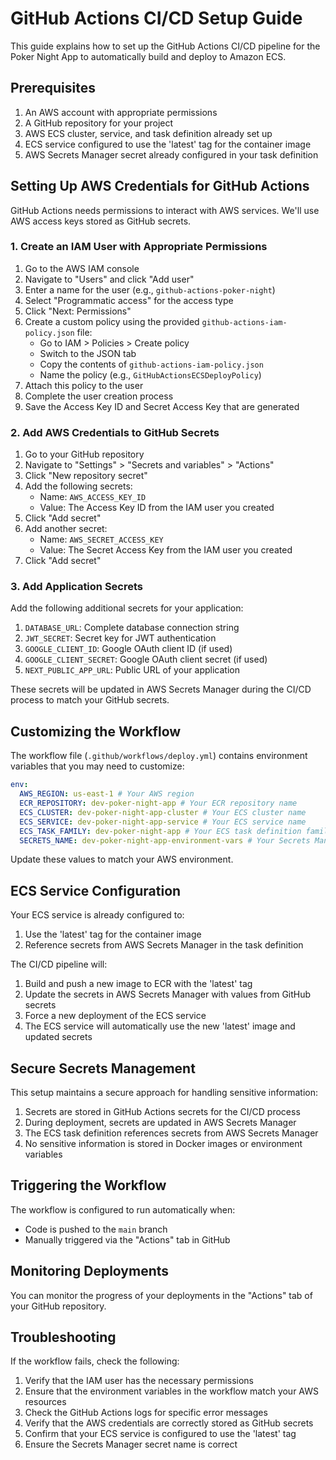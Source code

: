 # GitHub Actions CI/CD Setup Guide

This guide explains how to set up the GitHub Actions CI/CD pipeline for the Poker Night App to automatically build and deploy to Amazon ECS.

## Prerequisites

1. An AWS account with appropriate permissions
2. A GitHub repository for your project
3. AWS ECS cluster, service, and task definition already set up
4. ECS service configured to use the 'latest' tag for the container image
5. AWS Secrets Manager secret already configured in your task definition

## Setting Up AWS Credentials for GitHub Actions

GitHub Actions needs permissions to interact with AWS services. We'll use AWS access keys stored as GitHub secrets.

### 1. Create an IAM User with Appropriate Permissions

1. Go to the AWS IAM console
2. Navigate to "Users" and click "Add user"
3. Enter a name for the user (e.g., `github-actions-poker-night`)
4. Select "Programmatic access" for the access type
5. Click "Next: Permissions"
6. Create a custom policy using the provided `github-actions-iam-policy.json` file:
   - Go to IAM > Policies > Create policy
   - Switch to the JSON tab
   - Copy the contents of `github-actions-iam-policy.json`
   - Name the policy (e.g., `GitHubActionsECSDeployPolicy`)
7. Attach this policy to the user
8. Complete the user creation process
9. Save the Access Key ID and Secret Access Key that are generated

### 2. Add AWS Credentials to GitHub Secrets

1. Go to your GitHub repository
2. Navigate to "Settings" > "Secrets and variables" > "Actions"
3. Click "New repository secret"
4. Add the following secrets:
   - Name: `AWS_ACCESS_KEY_ID`
   - Value: The Access Key ID from the IAM user you created
5. Click "Add secret"
6. Add another secret:
   - Name: `AWS_SECRET_ACCESS_KEY`
   - Value: The Secret Access Key from the IAM user you created
7. Click "Add secret"

### 3. Add Application Secrets

Add the following additional secrets for your application:

1. `DATABASE_URL`: Complete database connection string
2. `JWT_SECRET`: Secret key for JWT authentication
3. `GOOGLE_CLIENT_ID`: Google OAuth client ID (if used)
4. `GOOGLE_CLIENT_SECRET`: Google OAuth client secret (if used)
5. `NEXT_PUBLIC_APP_URL`: Public URL of your application

These secrets will be updated in AWS Secrets Manager during the CI/CD process to match your GitHub secrets.

## Customizing the Workflow

The workflow file (`.github/workflows/deploy.yml`) contains environment variables that you may need to customize:

```yaml
env:
  AWS_REGION: us-east-1 # Your AWS region
  ECR_REPOSITORY: dev-poker-night-app # Your ECR repository name
  ECS_CLUSTER: dev-poker-night-app-cluster # Your ECS cluster name
  ECS_SERVICE: dev-poker-night-app-service # Your ECS service name
  ECS_TASK_FAMILY: dev-poker-night-app # Your ECS task definition family
  SECRETS_NAME: dev-poker-night-app-environment-vars # Your Secrets Manager secret name
```

Update these values to match your AWS environment.

## ECS Service Configuration

Your ECS service is already configured to:

1. Use the 'latest' tag for the container image
2. Reference secrets from AWS Secrets Manager in the task definition

The CI/CD pipeline will:

1. Build and push a new image to ECR with the 'latest' tag
2. Update the secrets in AWS Secrets Manager with values from GitHub secrets
3. Force a new deployment of the ECS service
4. The ECS service will automatically use the new 'latest' image and updated secrets

## Secure Secrets Management

This setup maintains a secure approach for handling sensitive information:

1. Secrets are stored in GitHub Actions secrets for the CI/CD process
2. During deployment, secrets are updated in AWS Secrets Manager
3. The ECS task definition references secrets from AWS Secrets Manager
4. No sensitive information is stored in Docker images or environment variables

## Triggering the Workflow

The workflow is configured to run automatically when:

- Code is pushed to the `main` branch
- Manually triggered via the "Actions" tab in GitHub

## Monitoring Deployments

You can monitor the progress of your deployments in the "Actions" tab of your GitHub repository.

## Troubleshooting

If the workflow fails, check the following:

1. Verify that the IAM user has the necessary permissions
2. Ensure that the environment variables in the workflow match your AWS resources
3. Check the GitHub Actions logs for specific error messages
4. Verify that the AWS credentials are correctly stored as GitHub secrets
5. Confirm that your ECS service is configured to use the 'latest' tag
6. Ensure the Secrets Manager secret name is correct
